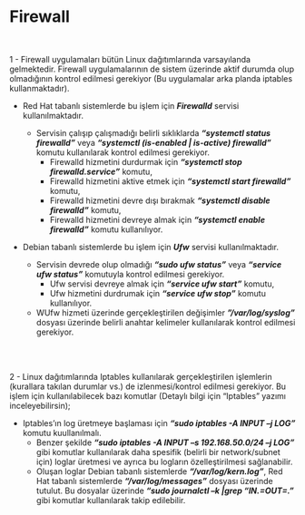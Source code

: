 
<h1> Firewall </h1>
</br>

1 - Firewall uygulamaları bütün Linux dağıtımlarında varsayılanda gelmektedir. Firewall uygulamalarının de sistem üzerinde aktif durumda olup olmadığının kontrol edilmesi gerekiyor (Bu uygulamalar arka planda iptables kullanmaktadır). 

*   Red Hat tabanlı sistemlerde bu işlem için ***Firewalld*** servisi kullanılmaktadır. 
     -	Servisin çalışıp çalışmadığı belirli sıklıklarda ***“systemctl status firewalld”*** veya ***“systemctl (is-enabled | is-active) firewalld”*** komutu kullanılarak kontrol edilmesi gerekiyor. 
        -	Firewalld hizmetini durdurmak için ***“systemctl stop firewalld.service”*** komutu,
        - Firewalld hizmetini aktive etmek için ***“systemctl start firewalld”*** komutu,
        -	Firewalld hizmetini devre dışı bırakmak ***“systemctl disable firewalld”*** komutu,
        -	Firewalld hizmetini devreye almak için ***“systemctl enable firewalld”*** komutu kullanılıyor.

*	 Debian tabanlı sistemlerde bu işlem için ***Ufw*** servisi kullanılmaktadır.
     -	Servisin devrede olup olmadığı ***“sudo ufw status”*** veya ***“service ufw status”*** komutuyla kontrol edilmesi gerekiyor. 
        -	Ufw servisi devreye almak için ***“service ufw start”*** komutu,
        -	Ufw hizmetini durdrumak için ***“service ufw stop”*** komutu kullanılıyor.
     -	WUfw hizmeti üzerinde gerçekleştirilen değişimler ***”/var/log/syslog”*** dosyası üzerinde belirli anahtar kelimeler kullanılarak kontrol edilmesi gerekiyor.
 
 
 </br></br>
 
 
2 - Linux dağıtımlarında Iptables kullanılarak gerçekleştirilen işlemlerin (kurallara takılan durumlar vs.) de izlenmesi/kontrol edilmesi gerekiyor. Bu işlem için kullanılabilecek bazı komutlar (Detaylı bilgi için “Iptables” yazımı inceleyebilirsin);
 * Iptables’ın log üretmeye başlaması için ***“sudo iptables -A INPUT –j LOG”*** komutu kuullanılmalı. 
    - Benzer şekilde ***“sudo iptables -A INPUT –s 192.168.50.0/24 –j LOG”*** gibi komutlar kullanılarak daha spesifik (belirli bir network/subnet için) loglar üretmesi ve ayrıca bu logların özelleştirilmesi sağlanabilir. 
    -	Oluşan loglar Debian tabanlı sistemlerde ***“/var/log/kern.log”***, Red Hat tabanlı sistemlerde ***“/var/log/messages”*** dosyası üzerinde tutulut. Bu dosyalar üzerinde  ***“sudo journalctl –k |grep “IN.=*OUT=.*”*** gibi komutlar kullanılarak takip edilebilir.


 </br></br>
 
 
